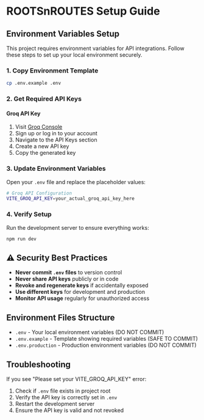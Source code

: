 # ROOTSnROUTES Setup Guide

## Environment Variables Setup

This project requires environment variables for API integrations. Follow these steps to set up your local environment securely.

### 1. Copy Environment Template

```bash
cp .env.example .env
```

### 2. Get Required API Keys

#### Groq API Key
1. Visit [Groq Console](https://console.groq.com/)
2. Sign up or log in to your account
3. Navigate to the API Keys section
4. Create a new API key
5. Copy the generated key

### 3. Update Environment Variables

Open your `.env` file and replace the placeholder values:

```bash
# Groq API Configuration
VITE_GROQ_API_KEY=your_actual_groq_api_key_here
```

### 4. Verify Setup

Run the development server to ensure everything works:

```bash
npm run dev
```

## ⚠️ Security Best Practices

- **Never commit `.env` files** to version control
- **Never share API keys** publicly or in code
- **Revoke and regenerate keys** if accidentally exposed
- **Use different keys** for development and production
- **Monitor API usage** regularly for unauthorized access

## Environment Files Structure

- `.env` - Your local environment variables (DO NOT COMMIT)
- `.env.example` - Template showing required variables (SAFE TO COMMIT)
- `.env.production` - Production environment variables (DO NOT COMMIT)

## Troubleshooting

If you see "Please set your VITE_GROQ_API_KEY" error:
1. Check if `.env` file exists in project root
2. Verify the API key is correctly set in `.env`
3. Restart the development server
4. Ensure the API key is valid and not revoked